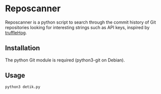 # Reposcanner
Reposcanner is a python script to search through the commit history of Git repositories looking for interesting strings such as API keys, inspired by [truffleHog](https://raw.githubusercontent.com/dxa4481/truffleHog).

## Installation
The python Git module is required (python3-git on Debian).


## Usage

```
python3 detik.py
```


